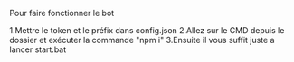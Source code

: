 Pour faire fonctionner le bot

1.Mettre le token et le préfix dans config.json
2.Allez sur le CMD depuis le dossier et exécuter la commande "npm i"
3.Ensuite il vous suffit juste a lancer start.bat
